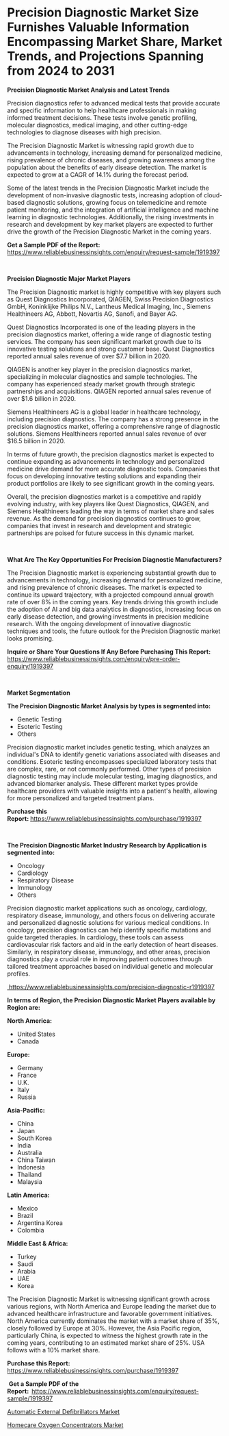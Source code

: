<p><h1>Precision Diagnostic Market Size Furnishes Valuable Information Encompassing Market Share, Market Trends, and Projections Spanning from 2024 to 2031</h1></p><p><strong>Precision Diagnostic Market Analysis and Latest Trends</strong></p>
<p><p>Precision diagnostics refer to advanced medical tests that provide accurate and specific information to help healthcare professionals in making informed treatment decisions. These tests involve genetic profiling, molecular diagnostics, medical imaging, and other cutting-edge technologies to diagnose diseases with high precision.</p><p>The Precision Diagnostic Market is witnessing rapid growth due to advancements in technology, increasing demand for personalized medicine, rising prevalence of chronic diseases, and growing awareness among the population about the benefits of early disease detection. The market is expected to grow at a CAGR of 14.1% during the forecast period.</p><p>Some of the latest trends in the Precision Diagnostic Market include the development of non-invasive diagnostic tests, increasing adoption of cloud-based diagnostic solutions, growing focus on telemedicine and remote patient monitoring, and the integration of artificial intelligence and machine learning in diagnostic technologies. Additionally, the rising investments in research and development by key market players are expected to further drive the growth of the Precision Diagnostic Market in the coming years.</p></p>
<p><strong>Get a Sample PDF of the Report:&nbsp;</strong> <a href="https://www.reliablebusinessinsights.com/enquiry/request-sample/1919397">https://www.reliablebusinessinsights.com/enquiry/request-sample/1919397</a></p>
<p>&nbsp;</p>
<p><strong>Precision Diagnostic Major Market Players</strong></p>
<p><p>The Precision Diagnostic market is highly competitive with key players such as Quest Diagnostics Incorporated, QIAGEN, Swiss Precision Diagnostics GmbH, Koninklijke Philips N.V., Lantheus Medical Imaging, Inc., Siemens Healthineers AG, Abbott, Novartis AG, Sanofi, and Bayer AG.</p><p>Quest Diagnostics Incorporated is one of the leading players in the precision diagnostics market, offering a wide range of diagnostic testing services. The company has seen significant market growth due to its innovative testing solutions and strong customer base. Quest Diagnostics reported annual sales revenue of over $7.7 billion in 2020.</p><p>QIAGEN is another key player in the precision diagnostics market, specializing in molecular diagnostics and sample technologies. The company has experienced steady market growth through strategic partnerships and acquisitions. QIAGEN reported annual sales revenue of over $1.6 billion in 2020.</p><p>Siemens Healthineers AG is a global leader in healthcare technology, including precision diagnostics. The company has a strong presence in the precision diagnostics market, offering a comprehensive range of diagnostic solutions. Siemens Healthineers reported annual sales revenue of over $16.5 billion in 2020.</p><p>In terms of future growth, the precision diagnostics market is expected to continue expanding as advancements in technology and personalized medicine drive demand for more accurate diagnostic tools. Companies that focus on developing innovative testing solutions and expanding their product portfolios are likely to see significant growth in the coming years.</p><p>Overall, the precision diagnostics market is a competitive and rapidly evolving industry, with key players like Quest Diagnostics, QIAGEN, and Siemens Healthineers leading the way in terms of market share and sales revenue. As the demand for precision diagnostics continues to grow, companies that invest in research and development and strategic partnerships are poised for future success in this dynamic market.</p></p>
<p>&nbsp;</p>
<p><strong>What Are The Key Opportunities For Precision Diagnostic Manufacturers?</strong></p>
<p><p>The Precision Diagnostic market is experiencing substantial growth due to advancements in technology, increasing demand for personalized medicine, and rising prevalence of chronic diseases. The market is expected to continue its upward trajectory, with a projected compound annual growth rate of over 8% in the coming years. Key trends driving this growth include the adoption of AI and big data analytics in diagnostics, increasing focus on early disease detection, and growing investments in precision medicine research. With the ongoing development of innovative diagnostic techniques and tools, the future outlook for the Precision Diagnostic market looks promising.</p></p>
<p><strong>Inquire or Share Your Questions If Any Before Purchasing This Report:</strong> <a href="https://www.reliablebusinessinsights.com/enquiry/pre-order-enquiry/1919397">https://www.reliablebusinessinsights.com/enquiry/pre-order-enquiry/1919397</a></p>
<p>&nbsp;</p>
<p><strong>Market Segmentation</strong></p>
<p><strong>The Precision Diagnostic Market Analysis by types is segmented into:</strong></p>
<p><ul><li>Genetic Testing</li><li>Esoteric Testing</li><li>Others</li></ul></p>
<p><p>Precision diagnostic market includes genetic testing, which analyzes an individual's DNA to identify genetic variations associated with diseases and conditions. Esoteric testing encompasses specialized laboratory tests that are complex, rare, or not commonly performed. Other types of precision diagnostic testing may include molecular testing, imaging diagnostics, and advanced biomarker analysis. These different market types provide healthcare providers with valuable insights into a patient's health, allowing for more personalized and targeted treatment plans.</p></p>
<p><strong>Purchase this Report:&nbsp;</strong><a href="https://www.reliablebusinessinsights.com/purchase/1919397">https://www.reliablebusinessinsights.com/purchase/1919397</a></p>
<p>&nbsp;</p>
<p><strong>The Precision Diagnostic Market Industry Research by Application is segmented into:</strong></p>
<p><ul><li>Oncology</li><li>Cardiology</li><li>Respiratory Disease</li><li>Immunology</li><li>Others</li></ul></p>
<p><p>Precision diagnostic market applications such as oncology, cardiology, respiratory disease, immunology, and others focus on delivering accurate and personalized diagnostic solutions for various medical conditions. In oncology, precision diagnostics can help identify specific mutations and guide targeted therapies. In cardiology, these tools can assess cardiovascular risk factors and aid in the early detection of heart diseases. Similarly, in respiratory disease, immunology, and other areas, precision diagnostics play a crucial role in improving patient outcomes through tailored treatment approaches based on individual genetic and molecular profiles.</p></p>
<p><a href="https://www.reliablebusinessinsights.com/precision-diagnostic-r1919397">&nbsp;https://www.reliablebusinessinsights.com/precision-diagnostic-r1919397</a></p>
<p><strong>In terms of Region, the Precision Diagnostic Market Players available by Region are:</strong></p>
<p>
    <p> <strong> North America: </strong>
        <ul>
            <li>United States</li>
            <li>Canada</li>
        </ul>
        </p> 
    <p> <strong> Europe: </strong>
        <ul>
            <li>Germany</li>
            <li>France</li>
            <li>U.K.</li>
            <li>Italy</li>
            <li>Russia</li>
        </ul>
        </p> 
    <p> <strong> Asia-Pacific: </strong>
        <ul>
            <li>China</li>
            <li>Japan</li>
            <li>South Korea</li>
            <li>India</li>
            <li>Australia</li>
            <li>China Taiwan</li>
            <li>Indonesia</li>
            <li>Thailand</li>
            <li>Malaysia</li>
        </ul>
        </p> 
    <p> <strong> Latin America: </strong>
        <ul>
            <li>Mexico</li>
            <li>Brazil</li>
            <li>Argentina Korea</li>
            <li>Colombia</li>
        </ul>
        </p> 
    <p> <strong> Middle East & Africa: </strong>
        <ul>
            <li>Turkey</li>
            <li>Saudi</li>
            <li>Arabia</li>
            <li>UAE</li>
            <li>Korea</li>
        </ul>
    </p>
    </p>
<p><p>The Precision Diagnostic Market is witnessing significant growth across various regions, with North America and Europe leading the market due to advanced healthcare infrastructure and favorable government initiatives. North America currently dominates the market with a market share of 35%, closely followed by Europe at 30%. However, the Asia Pacific region, particularly China, is expected to witness the highest growth rate in the coming years, contributing to an estimated market share of 25%. USA follows with a 10% market share.</p></p>
<p><strong>Purchase this Report: </strong><a href="https://www.reliablebusinessinsights.com/purchase/1919397">https://www.reliablebusinessinsights.com/purchase/1919397</a></p>
<p>&nbsp;<strong>Get a Sample PDF of the Report:&nbsp;&nbsp;</strong><a href="https://www.reliablebusinessinsights.com/enquiry/request-sample/1919397">https://www.reliablebusinessinsights.com/enquiry/request-sample/1919397</a></p>
<p><strong></strong></p>
<p><p><a href="https://github.com/NorbertYates/Market-Research-Report-List-6/blob/main/automatic-external-defibrillators-market.md">Automatic External Defibrillators Market</a></p><p><a href="https://github.com/mdinislamsheik/Market-Research-Report-List-1/blob/main/homecare-oxygen-concentrators-market.md">Homecare Oxygen Concentrators Market</a></p></p>